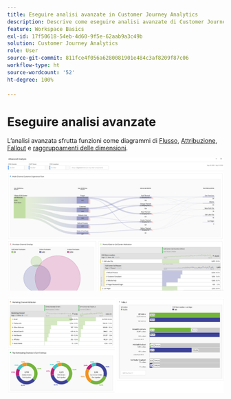 ```yaml
---
title: Eseguire analisi avanzate in Customer Journey Analytics
description: Descrive come eseguire analisi avanzate di Customer Journey Analytics in Workspace.
feature: Workspace Basics
exl-id: 17f50618-54eb-4d60-9f5e-62aab9a3c49b
solution: Customer Journey Analytics
role: User
source-git-commit: 811fce4f056a6280081901e484c3af8209f87c06
workflow-type: ht
source-wordcount: '52'
ht-degree: 100%

---
```


# Eseguire analisi avanzate

L’analisi avanzata sfrutta funzioni come diagrammi di [Flusso](/help/analysis-workspace/visualizations/c-flow/flow.md), [Attribuzione](/help/analysis-workspace/c-panels/attribution.md), [Fallout](/help/analysis-workspace/visualizations/fallout/fallout-flow.md) e [raggruppamenti delle dimensioni](/help/components/dimensions/t-breakdown-fa.md).

![Analisi avanzata mostrata in un diagramma di flusso.](assets/cja-adv-analysis1.png)

![Diversi esempi di visualizzazione, ad esempio grafico ad anello, diagramma di Venn e grafico a barre sovrapposte.](assets/cja-adv-analysis2.png)
